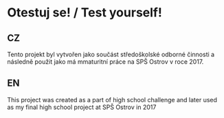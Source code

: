 # Otestuj se! / Test yourself!

## CZ

Tento projekt byl vytvořen jako součást středoškolské odborné činnosti a následně použit jako má mmaturitní práce na SPŠ Ostrov v roce 2017.

## EN

This project was created as a part of high school challenge and later used as my final high school project at SPŠ Ostrov in 2017
